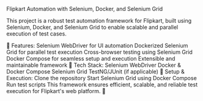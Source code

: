 Flipkart Automation with Selenium, Docker, and Selenium Grid

This project is a robust test automation framework for Flipkart, built using Selenium, Docker, and Selenium Grid to enable scalable and parallel execution of test cases.

🔹 Features:
Selenium WebDriver for UI automation
Dockerized Selenium Grid for parallel test execution
Cross-browser testing using Selenium Grid
Docker Compose for seamless setup and execution
Extensible and maintainable framework
🔹 Tech Stack:
Selenium WebDriver
Docker & Docker Compose
Selenium Grid
TestNG/JUnit (if applicable)
🔹 Setup & Execution:
Clone the repository
Start Selenium Grid using Docker Compose
Run test scripts
This framework ensures efficient, scalable, and reliable test execution for Flipkart's web platform. 🚀

